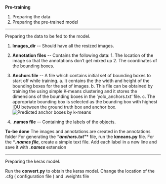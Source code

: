 **Pre-training**

1. Preparing the data
2. Preparing the pre-trained model

-------------------------------------------------------------------------------------------------------------------------------
Preparing the data to be fed to the model.

1. **Images_dir** -- Should have all the resized images.
2. **Annotation files** -- Contains the following data:
        1. The location of the image so that the annotations don’t get mixed up
        2. The coordinates of the bounding boxes.
3. **Anchors file** -- A file which contains initial set of bounding boxes to start off while training.
        a. It contains the the width and height of the bounding boxes for the set of images.
        b. This file can be obtained by training the using simple K-means clustering and it stores the dimensions of the bounding boxes in the ‘yolo_anchors.txt’ file.
        c. The appropriate bounding box is selected as the bounding box with highest IOU between the ground truth box and anchor box. 
        ![Predicted anchor boxes by k-means](https://miro.medium.com/max/1159/1*8OAPNpqI92FM9S9lWH8AkA.png)
        
4. **.names file** -- Containing the labels of the objects.


**To-be done**
The images and annotations are created in the annotations folder
For generating the ***"anchors.txt"**** file, run the **kmeans.py** file.
For the ****.names file***, create a simple text file. Add each label in a new line and save it with ***.names*** extension

-------------------------------------------------------------------------------------------------------------------------------

Preparing the keras model.

Run the **convert.py** to obtain the keras model. Change the location of the .cfg ( configuration file ) and .weights file





